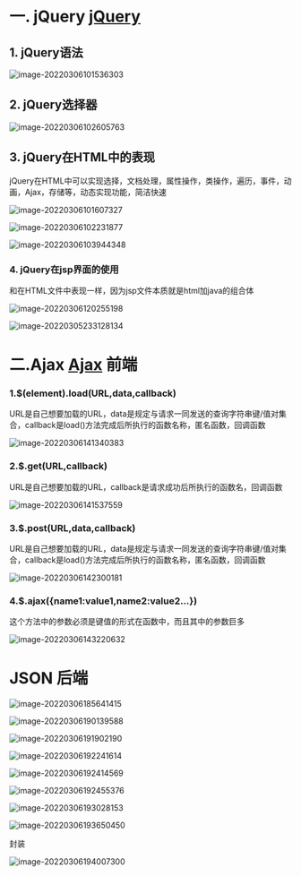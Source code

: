 # 一. jQuery   [jQuery](https://www.w3cschool.cn/jquery/)

## 1. jQuery语法

![image-20220306101536303](C:\Users\feng\Desktop\javaweb\Ajax.assets\image-20220306101536303.png)

## 2. jQuery选择器

 ![image-20220306102605763](C:\Users\feng\Desktop\javaweb\Ajax.assets\image-20220306102605763.png)

## 3. jQuery在HTML中的表现

jQuery在HTML中可以实现选择，文档处理，属性操作，类操作，遍历，事件，动画，Ajax，存储等，动态实现功能，简洁快速

![image-20220306101607327](C:\Users\feng\Desktop\javaweb\Ajax.assets\image-20220306101607327.png)

![image-20220306102231877](C:\Users\feng\Desktop\javaweb\Ajax.assets\image-20220306102231877.png)

![image-20220306103944348](C:\Users\feng\Desktop\javaweb\Ajax.assets\image-20220306103944348.png)

### 4. jQuery在jsp界面的使用

和在HTML文件中表现一样，因为jsp文件本质就是html加java的组合体

![image-20220306120255198](C:\Users\feng\Desktop\javaweb\Ajax.assets\image-20220306120255198.png)

![image-20220305233128134](C:\Users\feng\AppData\Roaming\Typora\typora-user-images\image-20220305233128134.png)

# 二.Ajax    [Ajax](https://www.w3cschool.cn/jquery/jquery-ref-ajax.html)     前端

### 1.$(element).load(URL,data,callback)

URL是自己想要加载的URL，data是规定与请求一同发送的查询字符串键/值对集合，callback是load()方法完成后所执行的函数名称，匿名函数，回调函数

![image-20220306141340383](C:\Users\feng\Desktop\javaweb\Ajax.assets\image-20220306141340383.png)

### 2.$.get(URL,callback)

URL是自己想要加载的URL，callback是请求成功后所执行的函数名，回调函数

![image-20220306141537559](C:\Users\feng\Desktop\javaweb\Ajax.assets\image-20220306141537559.png)

### 3.$.post(URL,data,callback)

URL是自己想要加载的URL，data是规定与请求一同发送的查询字符串键/值对集合，callback是load()方法完成后所执行的函数名称，匿名函数，回调函数

![image-20220306142300181](C:\Users\feng\Desktop\javaweb\Ajax.assets\image-20220306142300181.png)

### 4.$.ajax({name1:value1,name2:value2...})

这个方法中的参数必须是键值的形式在函数中，而且其中的参数巨多

![image-20220306143220632](C:\Users\feng\Desktop\javaweb\Ajax.assets\image-20220306143220632.png)

# JSON    后端



![image-20220306185641415](C:\Users\feng\Desktop\javaweb\jQuery--Ajax.assets\image-20220306185641415.png)

![image-20220306190139588](C:\Users\feng\Desktop\javaweb\jQuery--Ajax.assets\image-20220306190139588.png)

![image-20220306191902190](C:\Users\feng\Desktop\javaweb\jQuery--Ajax.assets\image-20220306191902190.png)

![image-20220306192241614](C:\Users\feng\Desktop\javaweb\jQuery--Ajax.assets\image-20220306192241614.png)

![image-20220306192414569](C:\Users\feng\Desktop\javaweb\jQuery--Ajax.assets\image-20220306192414569.png)

![image-20220306192455376](C:\Users\feng\Desktop\javaweb\jQuery--Ajax.assets\image-20220306192455376.png)

![image-20220306193028153](C:\Users\feng\Desktop\javaweb\jQuery--Ajax.assets\image-20220306193028153.png)

![image-20220306193650450](C:\Users\feng\Desktop\javaweb\jQuery--Ajax.assets\image-20220306193650450.png)

封装

![image-20220306194007300](C:\Users\feng\Desktop\javaweb\jQuery--Ajax.assets\image-20220306194007300.png)
